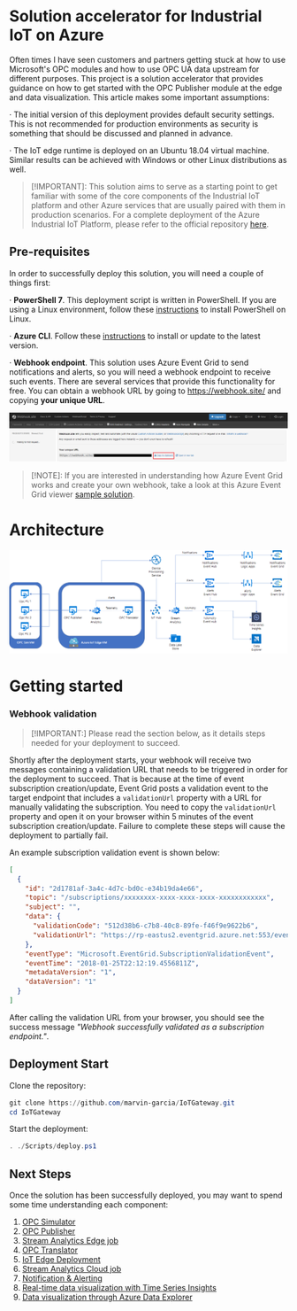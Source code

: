 # Solution accelerator for Industrial IoT on Azure

 

Often times I have seen customers and partners getting stuck at how to use Microsoft's OPC modules and how to use OPC UA data upstream for different purposes. This project is a solution accelerator that provides guidance on how to get started with the OPC Publisher module at the edge and data visualization. This article makes some important assumptions:

·     The initial version of this deployment provides default security settings. This is not recommended for production environments as security is something that should be discussed and planned in advance.

·     The IoT edge runtime is deployed on an Ubuntu 18.04 virtual machine. Similar results can be achieved with Windows or other Linux distributions as well.

 

> [!IMPORTANT]: This solution aims to serve as a starting point to get familiar with some of the core components of the Industrial IoT platform and other Azure services that are usually paired with them in production scenarios. For a complete deployment of the Azure Industrial IoT Platform, please refer to the official repository [here](https://github.com/azure/industrial-IoT/).

 

## Pre-requisites

In order to successfully deploy this solution, you will need a couple of things first:

·     **PowerShell 7**. This deployment script is written in PowerShell. If you are using a Linux environment, follow these [instructions](https://docs.microsoft.com/en-us/powershell/scripting/install/installing-powershell-core-on-linux?view=powershell-7) to install PowerShell on Linux.

·     **Azure CLI**. Follow these [instructions](https://docs.microsoft.com/en-us/cli/azure/install-azure-cli?view=azure-cli-latest) to install or update to the latest version.

·     **Webhook endpoint**. This solution uses Azure Event Grid to send notifications and alerts, so you will need a webhook endpoint to receive such events. There are several services that provide this functionality for free. You can obtain a webhook URL by going to https://webhook.site/ and copying **your unique URL**.

![webhook.site](https://raw.githubusercontent.com/marvin-garcia/IoTGateway/master/Images/WebhookSite.png)

 

> [!NOTE]: If you are interested in understanding how Azure Event Grid works and create your own webhook, take a look at this Azure Event Grid viewer [sample solution](https://github.com/Azure-Samples/azure-event-grid-viewer/tree/master/).

 

# Architecture

![Architecture reference](https://raw.githubusercontent.com/marvin-garcia/IoTGateway/master/Images/Architecture.png)

 

# Getting started



### Webhook validation

> [!IMPORTANT:] Please read the section below, as it details steps needed for your deployment to succeed.

Shortly after the deployment starts, your webhook will receive two messages containing a validation URL that needs to be triggered in order for the deployment to succeed. That is because at the time of event subscription creation/update, Event Grid posts a validation event to the target endpoint that includes a  `validationUrl` property with a URL for manually validating the subscription. You need to copy the `validationUrl` property and open it on your browser within 5 minutes of the event subscription creation/update. Failure to complete these steps will cause the deployment to partially fail.

An example subscription validation event is shown below:

```json
[
  {
    "id": "2d1781af-3a4c-4d7c-bd0c-e34b19da4e66",
    "topic": "/subscriptions/xxxxxxxx-xxxx-xxxx-xxxx-xxxxxxxxxxxx",
    "subject": "",
    "data": {
      "validationCode": "512d38b6-c7b8-40c8-89fe-f46f9e9622b6",
      "validationUrl": "https://rp-eastus2.eventgrid.azure.net:553/eventsubscriptions/estest/validate?id=512d38b6-c7b8-40c8-89fe-f46f9e9622b6&t=2018-04-26T20:30:54.4538837Z&apiVersion=2018-05-01-preview&token=1A1A1A1A"
    },
    "eventType": "Microsoft.EventGrid.SubscriptionValidationEvent",
    "eventTime": "2018-01-25T22:12:19.4556811Z",
    "metadataVersion": "1",
    "dataVersion": "1"
  }
]
```



After calling the validation URL from your browser, you should see the success message *"Webhook successfully validated as a subscription endpoint."*.



## Deployment Start

Clone the repository:

```powershell
git clone https://github.com/marvin-garcia/IoTGateway.git
cd IoTGateway
```

Start the deployment:

```powershell
. ./Scripts/deploy.ps1
```

 

## Next Steps

Once the solution has been successfully deployed, you may want to spend some time understanding each component:

1. [OPC Simulator](Docs/OpcSimulator.md)
2. [OPC Publisher](Docs/OpcPublisher.md)
3. [Stream Analytics Edge job](Docs/EdgeASA.md)
4. [OPC Translator](Docs/OpcTranslator.md)
5. [IoT Edge Deployment](Docs/IoTEdgeDeployment.md)
6. [Stream Analytics Cloud job](Docs/CloudASA.md)
7. [Notification & Alerting](Docs/NotificationAlerting.md)
8. [Real-time data visualization with Time Series Insights](Docs/TimeSeriesInsights.md)
9. [Data visualization through Azure Data Explorer](Docs/DataExplorer.md)

